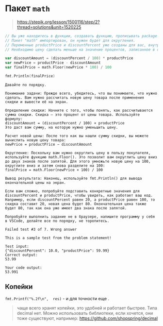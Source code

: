 # Пакет `math`

> https://stepik.org/lesson/1500116/step/2?thread=solutions&unit=1520225

```go
// Вы уже находитесь в функции, создавать функцию, прописывать package и import не нужно.
// Пакет "math" импортирован, он нужен будет для округления.
// Переменные productPrice и discountPercent уже созданы для вас, внутри них лежат нужные значения.
// Необходимо цену сделать меньше на значение процентов, записанное в discountPercent.

var discountAmount = (discountPercent / 100) * productPrice
var newPrice = productPrice - discountAmount
var finalPrice = math.Floor(newPrice * 100) / 100

fmt.Println(finalPrice)
```



```terminal
Давайте по порядку.

Понимание задачи: Прежде всего, убедитесь, что вы понимаете, что нужно сделать. Вам нужно рассчитать новую цену товара после применения скидки и вывести её на экран.

Определение скидки: Начните с того, чтобы понять, как рассчитывается сумма скидки. Скидка — это процент от цены товара. Используйте формулу: 
discountAmount = (discountPercent / 100) × productPrice
Это даст вам сумму, на которую нужно уменьшить цену.

Расчет новой цены: После того как вы нашли сумму скидки, вы можете вычислить новую цену товара:
newPrice = productPrice − discountAmount

Округление: Поскольку вам нужно округлить цену в пользу покупателя, используйте функцию math.Floor(). Это позволит вам округлить цену вниз до двух знаков после запятой. Для этого умножьте новую цену на 100, округлите вниз и затем снова разделите на 100:
finalPrice = math.Floor(newPrice × 100) / 100

Вывод результата: Наконец, используйте fmt.Println() для вывода окончательной цены на экран.

Если вам сложно, попробуйте подставить конкретные значения для discountPercent и productPrice, чтобы увидеть, как работает ваш код. Например, если discountPercent равен 20, а productPrice равен 100, то скидка составит 20, новая цена будет 80. Окончательная цена также будет 80, так как она уже имеет два знака после запятой.

Попробуйте выполнить задание не в браузере, напишите программу у себя в VSCode, делайте все по порядку, не торопитесь.

Failed test #3 of 7. Wrong answer

This is a sample test from the problem statement!

Test input:
{"discountPercent": 10.0, "productPrice": 59.99}
Correct output:
53.99

Your code output:
53.991

```

## Копейки

`fmt.Printf("%.2f\n",  res)` - и для точности еще .

> чаще всего хранят копейки, это удобней и работает быстрее. Типа decimal нет. Можно использовать библиотеки, если хочется, они тоже существуют, например: https://github.com/shopspring/decimal
